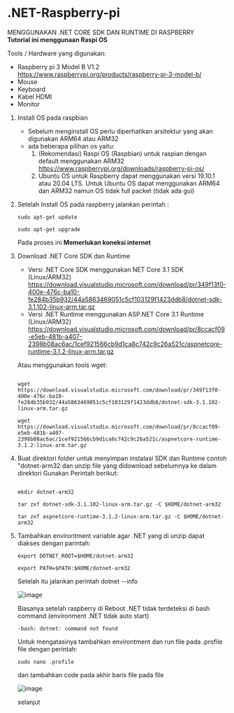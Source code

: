 # .NET-Raspberry-pi
MENGGUNAKAN .NET CORE SDK DAN RUNTIME DI RASPBERRY  
**Tutorial ini menggunaan Raspi OS**

Tools / Hardware yang digunakan: 
- Raspberry pi 3 Model B V1.2 https://www.raspberrypi.org/products/raspberry-pi-3-model-b/
- Mouse
- Keyboard
- Kabel HDMI 
- Monitor

1. Install OS pada raspbian 
    - Sebelum menginstall OS perlu diperhatikan arsitektur yang akan digunakan ARM64 atau ARM32
    - ada beberapa pilihan os yaitu:
      1. (Rekomendasi) Raspi OS (Raspbian) untuk raspian dengan default menggunakan ARM32                     https://www.raspberrypi.org/downloads/raspberry-pi-os/
      2. Ubuntu OS untuk Raspberry dapat menggunakan versi 19.10.1 atau 20.04 LTS. Untuk Ubuntu OS dapat menggunakan ARM64 dan ARM32 namun OS tidak full packet (tidak ada gui)
      
2. Setelah Install OS pada raspberry jalankan perintah :

    ```
    sudo apt-get update
   
    sudo apt-get upgrade
    ```

   Pada proses ini **Memerlukan koneksi internet**
 
3. Download .NET Core  SDK dan Runtime
    - Versi .NET Core SDK menggunakan NET Core 3.1 SDK (Linux/ARM32) https://download.visualstudio.microsoft.com/download/pr/349f13f0-400e-476c-ba10-fe284b35b932/44a5863469051c5cf103129f1423ddb8/dotnet-sdk-3.1.102-linux-arm.tar.gz
    - Versi .NET Runtime menggunakan ASP.NET Core 3.1 Runtime (Linux/ARM32) https://download.visualstudio.microsoft.com/download/pr/8ccacf09-e5eb-481b-a407-2398b08ac6ac/1cef921566cb9d1ca8c742c9c26a521c/aspnetcore-runtime-3.1.2-linux-arm.tar.gz
  
   Atau menggunakan tools wget:
   ```
   
   wget https://download.visualstudio.microsoft.com/download/pr/349f13f0-400e-476c-ba10-fe284b35b932/44a5863469051c5cf103129f1423ddb8/dotnet-sdk-3.1.102-linux-arm.tar.gz
   
   wget https://download.visualstudio.microsoft.com/download/pr/8ccacf09-e5eb-481b-a407-2398b08ac6ac/1cef921566cb9d1ca8c742c9c26a521c/aspnetcore-runtime-3.1.2-linux-arm.tar.gz
   ```
   
 4. Buat direktori folder untuk menyimpan instalasi SDK dan Runtime contoh "dotnet-arm32 dan unzip file yang didownload sebelumnya ke dalam direktori
    Gunakan Perintah berikut:
    ```
 
    mkdir dotnet-arm32

    tar zxf dotnet-sdk-3.1.102-linux-arm.tar.gz -C $HOME/dotnet-arm32
    
    tar zxf aspnetcore-runtime-3.1.2-linux-arm.tar.gz -C $HOME/dotnet-arm32
    ```
  

  5. Tambahkan environtment variable agar .NET yang di unzip dapat diakses dengan parintah:
  
     ```
     export DOTNET_ROOT=$HOME/dotnet-arm32
     
     export PATH=$PATH:$HOME/dotnet-arm32
     ```
     
     Setelah itu jalankan perintah dotnet --info
     
     ![image](https://user-images.githubusercontent.com/18458955/84618404-53414700-aefc-11ea-98ef-218510f975bb.png)

     
     Biasanya setelah raspberry di Reboot  .NET tidak terdeteksi di bash command (environment .NET tidak auto start)
     ```
     -bash: dotnet: command not found
     ```
     
     Untuk mengatasinya tambahkan environtment dan run file pada .profile file dengan perintah:
     ```
     sudo nano .profile
     ```
     dan tambahkan code pada akhir baris file pada file 
     
     ![image](https://user-images.githubusercontent.com/18458955/84618346-183f1380-aefc-11ea-9f33-3719ed4210c7.png)
     
     selanjut

     
